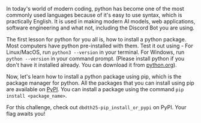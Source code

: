 In today's world of modern coding, python has become one of the most commonly used languages because of it's easy to use syntax, which is practically English. It is used in making modern AI models, web applications, software engineering and what not, including the Discord Bot you are using.

The first lesson for python for you all is, how to install a python package. Most computers have python pre-installed with them.
Test it out using -
For Linux/MacOS, run `python3 --version` in your terminal.
For Windows, run `python --version` in your command prompt.
(Please install python if you don't have it installed already. You can download it from [python.org](https://www.python.org/downloads)).

Now, let's learn how to install a python package using pip, which is the package manager for python. All the packages that you can install using pip are available on [PyPI](https://pypi.org). You can install a package using the command `pip install <package_name>`.

For this challenge, check out `dbdth25-pip_install_or_pypi` on PyPI. Your flag awaits you!
